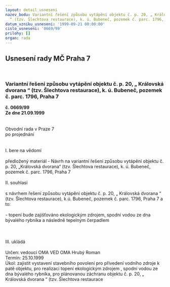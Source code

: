 ```yaml
---
layout: detail_usneseni
nazev_bodu: Variantní řešení způsobu vytápění objektu č. p. 20, „ Královská dvorana
  “ (tzv. Šlechtova restaurace), k. ú. Bubeneč, pozemek č. parc. 1796, Praha 7
datum_vzniku_usneseni: '1999-09-21 00:00:00'
cislo_usneseni: '0669/99'
prilohy: []
organ: rada
---
```

<div id="ucUsn_pList" class="usn">
	<span><h2>Usnesení rady MČ Praha 7 </h2>
<br></span><div class="standBody">
<span><h3>Variantní řešení způsobu vytápění objektu č. p. 20, „ Královská dvorana “ (tzv. Šlechtova restaurace), k. ú. Bubeneč, pozemek č. parc. 1796, Praha 7</h3></span><div class="center">
		<strong>č. 0669/99</strong><br>
	</div>
<div class="center">
		<strong>Ze dne 21.09.1999</strong><br><br>
	</div>
<br>Obvodní rada v Praze 7<br>po projednání<br><br><br>I.	bere na vědomí<br><br> předložený materiál - Návrh na variantní řešení způsobu vytápění objektu č. p. 20, „Královská dvorana“ (tzv. Šlechtova restaurace), k. ú. Bubeneč, pozemek č. parc. 1796, Praha 7<br><br>II.	souhlasí <br><br>s návrhem řešení způsobu vytápění objektu č. p. 20, „ Královská dvorana “ (tzv. Šlechtova restaurace), k.ú. Bubeneč, pozemek č. parc. 1796, Praha 7 a to: <br><br>- topení bude zajišťováno ekologickým zdrojem, spodní vodou ze dna bývalého rybníka a  následně tepelným čerpadlem<br><br><br><br>III.	ukládá <br><br> Určen:	vedoucí OMA	VED OMA Hrubý Roman<br>Termín: 25.10.1999<br>Úkol:	zajistit vystavení stavebního povolení pro přivedení vodního zdroje k patě objektu, pro realizaci topení ekologickým zdrojem , spodní vodou ze dna bývalého rybníka, pro plánovanou záchranu objektu č. p. 20, „ Královská dvorana “ (tzv. Šlechtova restaurace<br>
</div>
</div>